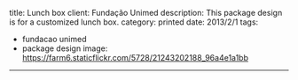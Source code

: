 title: Lunch box
client: Fundação Unimed
description: This package design is for a customized lunch box.
category: printed
date: 2013/2/1
tags: 
- fundacao unimed
- package design
image: https://farm6.staticflickr.com/5728/21243202188_96a4e1a1bb
---
